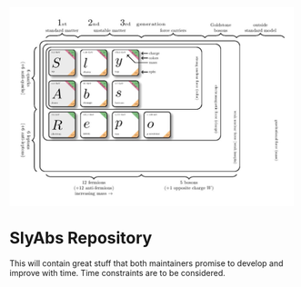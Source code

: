 <img src="https://github.com/slycooper50/SlyAbbas/blob/master/logo/logo.jpg " height="350" width="500" align="center">

# SlyAbs Repository


This will contain great stuff that both maintainers promise to develop and improve with time.
Time constraints are to be considered.

